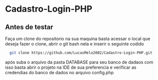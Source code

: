 ﻿# Cadastro-Login-PHP
 
## Antes de testar

Faça um clone do repositorio na sua maquina
basta acessar o local que deseja fazer o clone, abrir o git bash nela e inserir o seguinte codido

```bash
  git clone https://github.com/LucasMelo2002/Cadastro-Login-PHP.git
```
após suba o arquivo da pasta DATABASE para seu banco de dadaoscom isso basta abrir o projeto na IDE de sua preferencia e verificaras credendias do banco de dados no arquivo config.php
